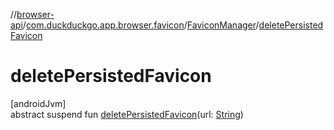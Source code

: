 //[browser-api](../../../index.md)/[com.duckduckgo.app.browser.favicon](../index.md)/[FaviconManager](index.md)/[deletePersistedFavicon](delete-persisted-favicon.md)

# deletePersistedFavicon

[androidJvm]\
abstract suspend fun [deletePersistedFavicon](delete-persisted-favicon.md)(url: [String](https://kotlinlang.org/api/latest/jvm/stdlib/kotlin/-string/index.html))
